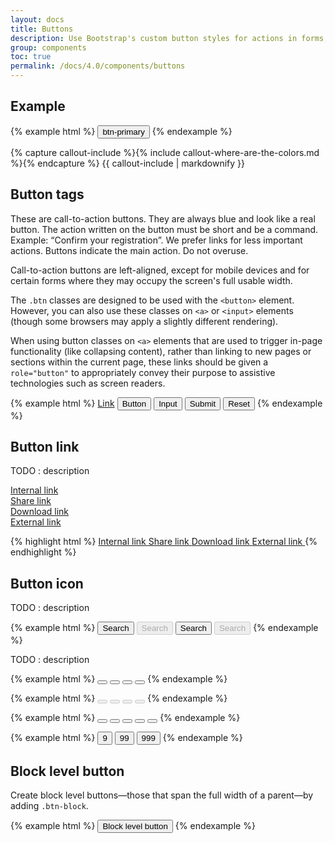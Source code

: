 ```yaml
---
layout: docs
title: Buttons
description: Use Bootstrap's custom button styles for actions in forms, dialogs, and more with support for multiple sizes, states, and more.
group: components
toc: true
permalink: /docs/4.0/components/buttons
---
```


## Example

{% example html %}
<button type="button" class="btn btn-primary">btn-primary</button>
{% endexample %}

{% capture callout-include %}{% include callout-where-are-the-colors.md %}{% endcapture %}
{{ callout-include | markdownify }}

## Button tags

These are call-to-action buttons. They are always blue and look like a real button. The action written on the button must be short and be a command. Example: “Confirm your registration”. We prefer links for less important actions. Buttons indicate the main action. Do not overuse. 

Call-to-action buttons are left-aligned, except for mobile devices and for certain forms where they may occupy the screen's full usable width.

The `.btn` classes are designed to be used with the `<button>` element. However, you can also use these classes on `<a>` or `<input>` elements (though some browsers may apply a slightly different rendering).

When using button classes on `<a>` elements that are used to trigger in-page functionality (like collapsing content), rather than linking to new pages or sections within the current page, these links should be given a `role="button"` to appropriately convey their purpose to assistive technologies such as screen readers.

{% example html %}
<a class="btn btn-primary" href="#" role="button">Link</a>
<button class="btn btn-primary" type="submit">Button</button>
<input class="btn btn-primary" type="button" value="Input">
<input class="btn btn-primary" type="submit" value="Submit">
<input class="btn btn-primary" type="reset" value="Reset">
{% endexample %}

## Button link

TODO : description

<a href="#" class="btn btn-link mb-4"><span>Internal link</span> <i class="icons-arrow-next icons-size-x5 ml-2" aria-hidden="true"></i></a>
<br>
<a href="#" class="btn btn-link mb-4"><span>Share link</span> <i class="icons-share icons-size-x75 ml-2" aria-hidden="true"></i></a>
<br>
<a href="#" class="btn btn-link mb-4"><span>Download link</span> <i class="icons-download icons-size-x75 ml-2" aria-hidden="true"></i></a>
<br>
<a href="#" class="btn btn-link mb-4"><span>External link</span> <i class="icons-external-link icons-size-x75 ml-2" aria-hidden="true"></i></a>

{% highlight html %}
<a href="#" class="btn btn-link"><span>Internal link</span> <i class="icons-arrow-next icons-size-x5 ml-2" aria-hidden="true"></i></a>
<a href="#" class="btn btn-link"><span>Share link</span> <i class="icons-share icons-size-x5 ml-2" aria-hidden="true"></i></a>
<a href="#" class="btn btn-link"><span>Download link</span> <i class="icons-download icons-size-x5 ml-2" aria-hidden="true"></i></a>
<a href="#" class="btn btn-link"><span>External link</span> <i class="icons-external-link icons-size-x5 ml-2" aria-hidden="true"></i></a>
{% endhighlight %}

## Button icon

TODO : description

{% example html %}
<button type="button" class="btn btn-only-icon btn-primary">
  <span class="sr-only">Search</span>
  <i class="icons-search" aria-hidden="true"></i>
</button>
<button type="button" class="btn btn-only-icon btn-primary" disabled>
  <span class="sr-only">Search</span>
  <i class="icons-search" aria-hidden="true"></i>
</button>
<button type="button" class="btn btn-only-icon btn-white">
  <span class="sr-only">Search</span>
  <i class="icons-search" aria-hidden="true"></i>
</button>
<button type="button" class="btn btn-only-icon btn-white" disabled>
  <span class="sr-only">Search</span>
  <i class="icons-search" aria-hidden="true"></i>
</button>
{% endexample %}

TODO : description

{% example html %}
<button type="button" class="btn-rounded btn-rounded-white box-shadow"><i class="icons-arrow-up" aria-hidden="true"></i></button>
<button type="button" class="btn-rounded btn-rounded-white box-shadow"><i class="icons-arrow-next" aria-hidden="true"></i></button>
<button type="button" class="btn-rounded btn-rounded-white box-shadow"><i class="icons-arrow-down" aria-hidden="true"></i></button>
<button type="button" class="btn-rounded btn-rounded-white box-shadow"><i class="icons-arrow-prev" aria-hidden="true"></i></button>
{% endexample %}

{% example html %}
<button type="button" class="btn-rounded btn-rounded-white box-shadow" disabled><i class="icons-arrow-up" aria-hidden="true"></i></button>
<button type="button" class="btn-rounded btn-rounded-white box-shadow" disabled><i class="icons-arrow-next" aria-hidden="true"></i></button>
<button type="button" class="btn-rounded btn-rounded-white box-shadow" disabled><i class="icons-arrow-down" aria-hidden="true"></i></button>
<button type="button" class="btn-rounded btn-rounded-white box-shadow" disabled><i class="icons-arrow-prev" aria-hidden="true"></i></button>
{% endexample %}

{% example html %}
<button type="button" class="btn-rounded btn-rounded-primary"><i class="icons-share" aria-hidden="true"></i></button>
<button type="button" class="btn-rounded btn-rounded-facebook"><i class="icons-facebook" aria-hidden="true"></i></button>
<button type="button" class="btn-rounded btn-rounded-twitter"><i class="icons-twitter" aria-hidden="true"></i></button>
<button type="button" class="btn-rounded btn-rounded-linkedin"><i class="icons-circle-linkedin" aria-hidden="true"></i></button>
<button type="button" class="btn-rounded btn-rounded-youtube"><i class="icons-youtube" aria-hidden="true"></i></button>
{% endexample %}

{% example html %}
<button type="button" class="btn-rounded btn-rounded-gray">9</button>
<button type="button" class="btn-rounded btn-rounded-gray">99</button>
<button type="button" class="btn-rounded btn-rounded-gray">999</button>
{% endexample %}

## Block level button

Create block level buttons—those that span the full width of a parent—by adding `.btn-block`.

{% example html %}
<button type="button" class="btn btn-primary btn-block">Block level button</button>
{% endexample %}

